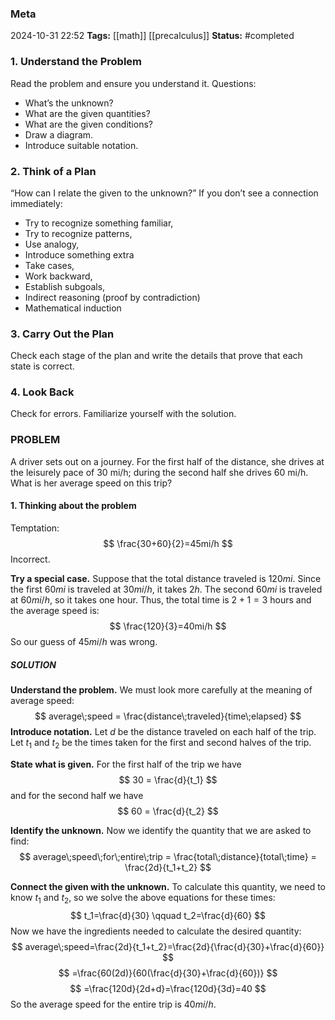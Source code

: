 ### Meta
2024-10-31 22:52
**Tags:** [[math]] [[precalculus]]
**Status:** #completed 

### 1. Understand the Problem
Read the problem and ensure you understand it. Questions:
- What’s the unknown?
- What are the given quantities?
- What are the given conditions?
- Draw a diagram.
- Introduce suitable notation.

### 2. Think of a Plan
“How can I relate the given to the unknown?” If you don’t see a connection immediately:
- Try to recognize something familiar,
- Try to recognize patterns,
- Use analogy,
- Introduce something extra
- Take cases,
- Work backward,
- Establish subgoals,
- Indirect reasoning (proof by contradiction)
- Mathematical induction

### 3. Carry Out the Plan
Check each stage of the plan and write the details that prove that each state is correct.

### 4. Look Back
Check for errors. Familiarize yourself with the solution.

### PROBLEM
A driver sets out on a journey. For the first half of the distance, she drives at the leisurely pace of 30 mi/h; during the second half she drives 60 mi/h. What is her average speed on this trip?

#### 1. Thinking about the problem
Temptation:
$$
\frac{30+60}{2}=45mi/h
$$
Incorrect.

**Try a special case.**
Suppose that the total distance traveled is $120mi$. Since the first $60mi$ is traveled at $30mi/h$, it takes $2h$. The second $60mi$ is traveled at $60mi/h$, so it takes one hour. Thus, the total time is $2 + 1 = 3$ hours and the average speed is:
$$
\frac{120}{3}=40mi/h
$$
So our guess of $45mi/h$ was wrong.

##### SOLUTION
**Understand the problem.**
We must look more carefully at the meaning of average speed:
$$
average\;speed = \frac{distance\;traveled}{time\;elapsed}
$$
**Introduce notation.**
Let $d$ be the distance traveled on each half of the trip.
Let $t_1$ and $t_2$ be the times taken for the first and second halves of the trip.

**State what is given.**
For the first half of the trip we have
$$
30 = \frac{d}{t_1}
$$
and for the second half we have
$$
60 = \frac{d}{t_2}
$$

**Identify the unknown.**
Now we identify the quantity that we are asked to find:
$$
average\;speed\;for\;entire\;trip = \frac{total\;distance}{total\;time} = \frac{2d}{t_1+t_2}
$$

**Connect the given with the unknown.**
To calculate this quantity, we need to know $t_1$ and $t_2$, so we solve the above equations for these times:
$$
t_1=\frac{d}{30} \qquad t_2=\frac{d}{60}
$$
Now we have the ingredients needed to calculate the desired quantity:
$$
average\;speed=\frac{2d}{t_1+t_2}=\frac{2d}{\frac{d}{30}+\frac{d}{60}}
$$
$$
=\frac{60(2d)}{60(\frac{d}{30}+\frac{d}{60})}
$$
$$
=\frac{120d}{2d+d}=\frac{120d}{3d}=40
$$
So the average speed for the entire trip is $40mi/h$.